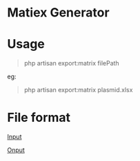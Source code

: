 # Matiex Generator

# Usage
> php artisan export:matrix filePath

eg:

> php artisan export:matrix plasmid.xlsx

# File format

 [Input](storage/plasmid.xlsx)

 [Onput](storage/app/tmp/command-excel/j_2022-10-18-02-03-46.xlsx)